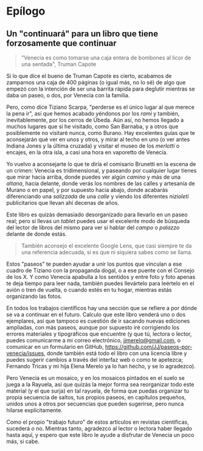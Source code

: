# Epílogo
## Un "continuará" para un libro que tiene forzosamente que continuar

> "Venecia es como tomarse una caja entera de bombones al licor de una sentada", Truman Capote

Si lo que dice el bueno de Truman Capote es cierto, acabamos de
zamparnos una caja de 400 páginas (o igual más, no lo sé) de algo que
empezó con la intención de ser una barrita rápida para deglutir
mientras se daba un paseo, o dos, por Venecia con la familia.

Pero, como dice Tiziano Scarpa, "perderse es el único lugar al que
merece la pena ir", así que hemos acabado yéndonos por los *rami* y
también, inevitablemente, por los cerros de Úbeda. Aún así, no hemos
llegado a muchos lugares que sí he visitado, como San Barnaba, y a
otros que posiblemente no visitaré nunca, como Burano. Hay excelentes
guías que te aconsejarán qué ver en unos y otros, y mirar al techo en
uno (o ver antes Indiana Jones y la última cruzada) y visitar el museo
de los *merlotti* o encajes, en la otra isla, a casi una hora en
vaporetto de Venecia.

Yo vuelvo a aconsejarte lo que te diría el comisario Brunetti en la
escena de un crimen: Venecia es tridimensional, y paseando por
cualquier lugar tienes que mirar hacia arriba, donde puedes ver algún
*camino* y más de una *altana*, hacia delante, donde verás los nombres
de las calles y artesanía de Murano o en papel, y por supuesto hacia
abajo, donde acabarás diferenciando una *salizzada* de una *calle* y
viendo los diferentes *nizioleti* publicitarios que llevan ahí decenas
de años.

Este libro es quizás demasiado desorganizado para llevarlo en un paseo
real; pero si llevas un *tablet* puedes usar el excelente modo de
búsqueda del lector de libros del mismo para ver si hablar del *campo*
o *palazzo* delante de donde estás.

> También aconsejo el excelente Google Lens, que casi siempre te da
> una referencia adecuada, si es que ni siquiera sabes como se llama.

Estos "paseos" te pueden ayudar a unir los puntos que vinculan a ese
cuadro de Tiziano con la propaganda dogal, o a ese puente con el
Consejo de los X. Y como Venecia apabulla a los sentidos y entre foto
y foto apenas te deja tiempo para leer nada, también puedes llevártelo
para leértelo en el avión o tren de vuelta, o cuando estés en tu
hogar, mientras estás organizando las fotos.

En todos los trabajos científicos hay una sección que se refiere a por
dónde se va a continuar en el futuro. Calculo que este libro venderá
uno o dos ejemplares, así que tampoco es cuestión de ir sacando nuevas
ediciones ampliadas, con más paseos, aunque por supuesto iré
corrigiendo los errores materiales y tipográficos que encuentre (y que
tú, lectora o lector, puedes comunicarme a mi correo electrónico,
jjmerelo@gmail.com, o comunicar en un formulario en GitHub,
https://github.com/JJ/paseos-por-venecia/issues, donde también está
todo el libro con una licencia libre y puedes sugerir cambios a través
del interfaz web o como te apetezca; Fernando Tricas y mi hija Elena
Merelo ya lo han hecho, y se lo agradezco).

Pero Venecia es un mosaico, y en los mosaicos pintados en el suelo se
juega a la Rayuela, así que quizás la mejor forma sea reorganizar todo
este material (y el que surja) en tal rayuela, de forma que puedas
organizar tu propia secuencia de saltos, tus propios paseos, en
capítulos pequeños, unidos unos a otros por secuencias que pueden
sugerirse, pero nunca hilarse explícitamente.

Como el propio "trabajo futuro" de estos artículos en revistas
científicas, sucederá o no. Mientras tanto, agradezco al lector o
lectora haber llegado hasta aquí, y espero que este libro le ayude a
disfrutar de Venecia un poco más, si cabe.
